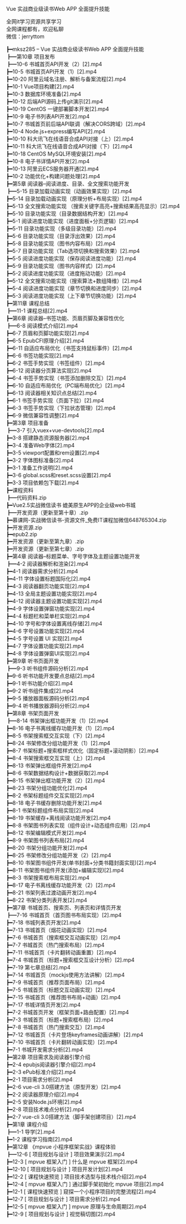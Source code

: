 Vue 实战商业级读书Web APP 全面提升技能

全网it学习资源共享学习<br>全网课程都有，欢迎私聊<br>微信：jerryttom<br>

┣━mksz285 – Vue 实战商业级读书Web APP 全面提升技能<br> ┣━第10章 项目发布<br> ┣━10-6 书城首页API开发（2）[2].mp4<br> ┣━10-5 书城首页API开发（1）[2].mp4<br> ┣━10-20 阿里云域名注册、解析与备案流程[2].mp4<br> ┣━10-1 Vue项目构建[2].mp4<br> ┣━10-3 数据库环境准备[2].mp4<br> ┣━10-12 后端API源码上传git演示[2].mp4<br> ┣━10-19 CentOS 一键部署脚本开发[2].mp4<br> ┣━10-9 电子书列表API开发[2].mp4<br> ┣━10-7 书城首页前后端API联调（解决CORS跨域）[2].mp4<br> ┣━10-4 Node.js+express编写API[2].mp4<br> ┣━10-10 科大讯飞在线语音合成API对接（上）[2].mp4<br> ┣━10-11 科大讯飞在线语音合成API对接（下）[2].mp4<br> ┣━10-18 CentOS MySQL环境安装[2].mp4<br> ┣━10-8 电子书详情API开发[2].mp4<br> ┣━10-13 阿里云ECS服务器开通[2].mp4<br> ┣━10-2 功能优化+构建问题处理[2].mp4<br> ┣━第5章 阅读器–阅读进度、目录、全文搜索功能开发<br> ┣━5-15 目录加载动画实现（动画效果实现）[2].mp4<br> ┣━5-14 目录加载动画实现（原理分析+布局实现）[2].mp4<br> ┣━5-13 全文搜索功能实现 （搜索关键字高亮+搜索结果高亮显示）[2].mp4<br> ┣━5-10 目录功能实现（目录数据结构开发）[2].mp4<br> ┣━5-1 阅读进度功能实现（进度面板+分页逻辑）[2].mp4<br> ┣━5-11 目录功能实现（多级目录功能）[2].mp4<br> ┣━5-6 目录功能实现（目录浮出效果）[2].mp4<br> ┣━5-8 目录功能实现（图书内容布局）[2].mp4<br> ┣━5-7 目录功能实现（Tab选项切换和搜索效果）[2].mp4<br> ┣━5-5 阅读进度功能实现（保存阅读进度功能）[2].mp4<br> ┣━5-9 目录功能实现（图书内容样式）[2].mp4<br> ┣━5-2 阅读进度功能实现（进度拖动功能）[2].mp4<br> ┣━5-12 全文搜索功能实现（搜索算法+数组降维）[2].mp4<br> ┣━5-4 阅读进度功能实现（章节切换和进度同步）[2].mp4<br> ┣━5-3 阅读进度功能实现（上下章节切换功能）[2].mp4<br> ┣━第11章 课程总结<br> ┣━11-1 课程总结[2].mp4<br> ┣━第6章 阅读器–书签功能、页眉页脚及兼容性优化<br> ┣━6-8 阅读模式介绍[2].mp4<br> ┣━6-7 页眉和页脚功能实现[2].mp4<br> ┣━6-5 EpubCFI原理介绍[2].mp4<br> ┣━6-11 自适应布局优化（书签支持鼠标事件）[2].mp4<br> ┣━6-6 书签功能实现[2].mp4<br> ┣━6-2 书签手势实现（书签组件）[2].mp4<br> ┣━6-12 阅读器分页算法实现[2].mp4<br> ┣━6-4 书签手势实现（书签添加删除交互）[2].mp4<br> ┣━6-10 自适应布局优化（PC端布局优化）[2].mp4<br> ┣━6-13 阅读器相关知识点总结[2].mp4<br> ┣━6-1 书签手势实现（页面下拉）[2].mp4<br> ┣━6-3 书签手势实现（下拉状态管理）[2].mp4<br> ┣━6-9 微信兼容性调整[2].mp4<br> ┣━第3章 项目准备<br> ┣━3-7 引入vuex+vue-devtools[2].mp4<br> ┣━3-8 搭建静态资源服务器[2].mp4<br> ┣━3-4 准备Web字体[2].mp4<br> ┣━3-5 viewport配置和rem设置[2].mp4<br> ┣━3-2 字体图标准备[2].mp4<br> ┣━3-1 准备工作说明[2].mp4<br> ┣━3-6 global.scss和reset.scss设置[2].mp4<br> ┣━3-3 项目依赖包下载[2].mp4<br> ┣━课程资料<br> ┣━代码资料.zip<br> ┣━Vue2.5实战微信读书 媲美原生APP的企业级web书城<br> ┣━开发资源（更新至第十章）.zip<br> ┣━慕课网-实战微信读书-资源文件_免费IT课程加微信648765304.zip<br> ┣━开发资源.zip<br> ┣━epub2.zip<br> ┣━开发资源（更新至第九章）.zip<br> ┣━开发资源（更新至第七章）.zip<br> ┣━第4章 阅读器–标题菜单、字号字体及主题设置功能开发<br> ┣━4-2 阅读器解析和渲染[2].mp4<br> ┣━4-1 阅读器需求分析[2].mp4<br> ┣━4-11 字体设置标题国际化[2].mp4<br> ┣━4-3 阅读器翻页功能实现[2].mp4<br> ┣━4-13 全局主题设置功能实现[2].mp4<br> ┣━4-12 阅读器主题设置功能实现[2].mp4<br> ┣━4-9 字体设置弹窗功能实现[2].mp4<br> ┣━4-4 标题栏和菜单栏实现[2].mp4<br> ┣━4-10 字号和字体设置离线存储[2].mp4<br> ┣━4-6 字号设置功能实现[2].mp4<br> ┣━4-5 字号设置 UI 实现[2].mp4<br> ┣━4-7 字体设置功能实现[2].mp4<br> ┣━4-8 字体设置弹窗UI实现[2].mp4<br> ┣━第9章 听书页面开发<br> ┣━9-3 听书组件源码分析[2].mp4<br> ┣━9-6 听书功能开发要点总结[2].mp4<br> ┣━9-1 听书功能介绍[2].mp4<br> ┣━9-2 听书组件集成[2].mp4<br> ┣━9-5 播放器面板源码分析[2].mp4<br> ┣━9-4 听书播放器源码分析[2].mp4<br> ┣━第8章 书架页面开发<br> ┣━8-14 书架弹出框功能开发（1）[2].mp4<br> ┣━8-16 电子书离线缓存功能开发（1）[2].mp4<br> ┣━8-5 书架搜索框交互实现（下）[2].mp4<br> ┣━8-24 书架修改分组功能开发（1）[2].mp4<br> ┣━8-7 书架标题+搜索框样式优化（固定标题+滚动阴影）[2].mp4<br> ┣━8-4 书架搜索框交互实现（上）[2].mp4<br> ┣━8-13 书架弹出框组件开发[2].mp4<br> ┣━8-6 书架数据结构设计+数据获取[2].mp4<br> ┣━8-15 书架弹出框功能开发（2）[2].mp4<br> ┣━8-23 书架分组功能优化[2].mp4<br> ┣━8-2 书架标题组件交互实现[2].mp4<br> ┣━8-18 电子书缓存删除功能开发[2].mp4<br> ┣━8-1 书架标题组件布局实现[2].mp4<br> ┣━8-19 书架缓存+离线阅读功能开发[2].mp4<br> ┣━8-8 书架图书列表实现（组件设计+动态组件应用）[2].mp4<br> ┣━8-12 书架编辑模式开发[2].mp4<br> ┣━8-9 书架图书列表布局[2].mp4<br> ┣━8-20 书架分组功能开发[2].mp4<br> ┣━8-25 书架修改分组功能开发（2）[2].mp4<br> ┣━8-10 书架图书组件开发(单书封面+分类书籍封面实现)[2].mp4<br> ┣━8-11 书架图书组件开发(添加+编辑实现)[2].mp4<br> ┣━8-3 书架搜索框布局实现[2].mp4<br> ┣━8-17 电子书离线缓存功能开发（2）[2].mp4<br> ┣━8-21 书架列表过渡动画开发[2].mp4<br> ┣━8-22 书架分类列表开发[2].mp4<br> ┣━第7章 书城首页、搜索页、列表页和详情页开发<br> ┣━7-16 书城首页（首页图书布局实现）[2].mp4<br> ┣━7-18 书城列表页开发[2].mp4<br> ┣━7-13 书城首页（烟花动画实现）[2].mp4<br> ┣━7-6 书城首页（搜索框交互动画实现）[2].mp4<br> ┣━7-7 书城首页（热门搜索布局）[2].mp4<br> ┣━7-11 书城首页（卡片翻转动画重置）[2].mp4<br> ┣━7-4 书城首页（标题+搜索框交互设计分析）[2].mp4<br> ┣━7-19 第七章总结[2].mp4<br> ┣━7-14 书城首页（mockjs使用方法讲解）[2].mp4<br> ┣━7-9 书城首页（推荐页面布局）[2].mp4<br> ┣━7-5 书城首页（标题交互动画实现）[2].mp4<br> ┣━7-15 书城首页（推荐图书布局+动画）[2].mp4<br> ┣━7-17 书城详情页开发[2].mp4<br> ┣━7-2 书城首页开发（框架页面+路由配置）[2].mp4<br> ┣━7-3 书城首页（标题+搜索框布局）[2].mp4<br> ┣━7-8 书城首页（热门搜索交互）[2].mp4<br> ┣━7-12 书城首页（卡片登场keyframes动画讲解）[2].mp4<br> ┣━7-10 书城首页（卡片翻转动画实现）[2].mp4<br> ┣━7-1 书城开发需求分析[2].mp4<br> ┣━第2章 项目需求及阅读器引擎介绍<br> ┣━2-4 epubjs阅读器引擎介绍[2].mp4<br> ┣━2-3 ePub标准介绍[2].mp4<br> ┣━2-1 项目需求分析[2].mp4<br> ┣━2-6 vue-cli 3.0搭建方法（原型开发）[2].mp4<br> ┣━2-2 阅读器原理介绍[2].mp4<br> ┣━2-5 安装Node.js环境[2].mp4<br> ┣━2-8 项目技术难点分析[2].mp4<br> ┣━2-7 vue-cli 3.0搭建方法（脚手架创建项目）[2].mp4<br> ┣━第1章 课程介绍<br> ┣━1-1 导学[2].mp4<br> ┣━1-2 课程学习指南[2].mp4<br> ┣━第12章 《mpvue 小程序框架实战》课程体验<br> ┣━12-6 [ 项目规划与设计 ] 项目效果演示[2].mp4<br> ┣━12-3 [ mpvue 框架入门 ] 什么是 mpvue 框架[2].mp4<br> ┣━12-10 [ 项目规划与设计 ] 项目开发计划[2].mp4<br> ┣━12-2 [ 课程快速预览 ] 项目技术选型与技术栈介绍[2].mp4<br> ┣━12-4 [ mpvue 框架入门 ] 通过脚手架初始化 mpvue 项目[2].mp4<br> ┣━12-1 [ 课程快速预览 ] 窥探一个小程序项目的完整流程[2].mp4<br> ┣━12-7 [ 项目规划与设计 ] 项目需求分析[2].mp4<br> ┣━12-5 [ mpvue 框架入门 ] mpvue 原理与生命周期[2].mp4<br> ┣━12-9 [ 项目规划与设计 ] 视觉稿切图[2].mp4